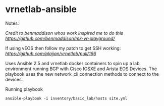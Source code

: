 # vrnetlab-ansible

Notes:

*Credit to benmaddison whos work inspired me to do this*
*https://github.com/benmaddison/mk-vr-playground/*

If using vEOS then follow my patch to get SSH working:
*https://github.com/plajjan/vrnetlab/pull/166*

Uses Ansible 2.5 and vrnetlab docker containers to spin up a lab environment running BGP with Cisco IOSXE and Arista EOS Devices.
The playbook uses the new network_cli connection methods to connect to the devices.

Running playbook

```
ansible-playbook -i inventory/basic_lab/hosts site.yml
```

